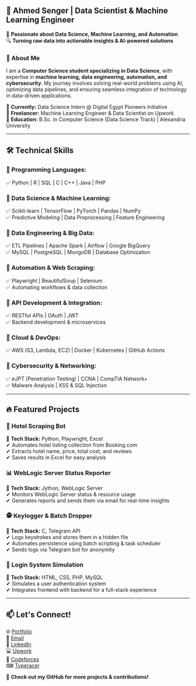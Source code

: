 ## 🚀 Ahmed Senger | Data Scientist & Machine Learning Engineer  

<!-- ![Profile Banner](https://your-banner-image-url.com)   -->

🎯 **Passionate about Data Science, Machine Learning, and Automation**  
🔍 **Turning raw data into actionable insights & AI-powered solutions**  

### 🔹 About Me  
I am a **Computer Science student specializing in Data Science**, with expertise in **machine learning, data engineering, automation, and cybersecurity**. My journey involves solving real-world problems using AI, optimizing data pipelines, and ensuring seamless integration of technology in data-driven applications.  

🔹 **Currently:** Data Science Intern @ Digital Egypt Pioneers Initiative  
🔹 **Freelancer:** Machine Learning Engineer & Data Scientist on Upwork  
🔹 **Education:** B.Sc. in Computer Science (Data Science Track) | Alexandria University  

---

## 🛠 Technical Skills  

### **📌 Programming Languages:**  
✅ Python | R | SQL | C | C++ | Java | PHP  

### **📌 Data Science & Machine Learning:**  
✅ Scikit-learn | TensorFlow | PyTorch | Pandas | NumPy  
✅ Predictive Modeling | Data Preprocessing | Feature Engineering  

### **📌 Data Engineering & Big Data:**  
✅ ETL Pipelines | Apache Spark | Airflow | Google BigQuery  
✅ MySQL | PostgreSQL | MongoDB | Database Optimization  

### **📌 Automation & Web Scraping:**  
✅ Playwright | BeautifulSoup | Selenium  
✅ Automating workflows & data collection  

### **📌 API Development & Integration:**  
✅ RESTful APIs | OAuth | JWT  
✅ Backend development & microservices  

### **📌 Cloud & DevOps:**  
✅ AWS (S3, Lambda, EC2) | Docker | Kubernetes | GitHub Actions  

### **📌 Cybersecurity & Networking:**  
✅ eJPT (Penetration Testing) | CCNA | CompTIA Network+  
✅ Malware Analysis | XSS & SQL Injection  

---

## 🔥 Featured Projects  

### 🏨 **Hotel Scraping Bot**  
📌 **Tech Stack:** Python, Playwright, Excel  
✔ Automates hotel listing collection from Booking.com  
✔ Extracts hotel name, price, total cost, and reviews  
✔ Saves results in Excel for easy analysis  

### 📊 **WebLogic Server Status Reporter**  
📌 **Tech Stack:** Jython, WebLogic Server  
✔ Monitors WebLogic Server status & resource usage  
✔ Generates reports and sends them via email for real-time insights  

### 🕵 **Keylogger & Batch Dropper**  
📌 **Tech Stack:** C, Telegram API  
✔ Logs keystrokes and stores them in a hidden file  
✔ Automates persistence using batch scripting & task scheduler  
✔ Sends logs via Telegram bot for anonymity  

### 🔑 **Login System Simulation**  
📌 **Tech Stack:** HTML, CSS, PHP, MySQL  
✔ Simulates a user authentication system  
✔ Integrates frontend with backend for a full-stack experience  

---

## 📫 Let's Connect!  
🌐 [Portfolio](https://github.com/sngr0x0)  
📩 [Email](mailto:ahmed.sengerr@gmail.com)  
💼 [LinkedIn](https://linkedin.com/in/ahmed-senger-59baa7237)  
💻 [Upwork](https://www.upwork.com/freelancers/~0112e787ac294c6bd3)  
🎯 [Codeforces](https://codeforces.com/profile/Sngr0x0)  
⌨ [Typeracer](https://data.typeracer.com/pit/profile?user=jim_my)  

🚀 **Check out my GitHub for more projects & contributions!**  
